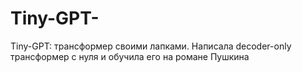 # Tiny-GPT-
Tiny-GPT: трансформер своими лапками. Написала decoder-only трансформер с нуля и обучила его на романе Пушкина

